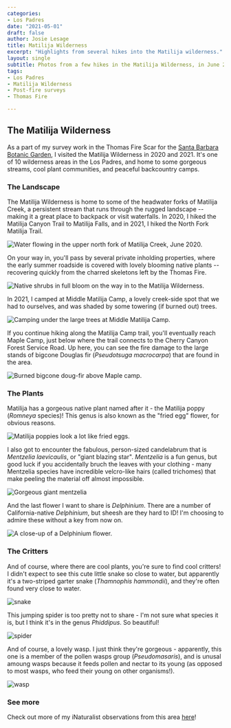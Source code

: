 ```yaml
---
categories:
- Los Padres
date: "2021-05-01"
draft: false
author: Josie Lesage
title: Matilija Wilderness
excerpt: "Highlights from several hikes into the Matilija wilderness."
layout: single
subtitle: Photos from a few hikes in the Matilija Wilderness, in June 2020 and 2021.
tags:
- Los Padres
- Matilija Wilderness
- Post-fire surveys
- Thomas Fire

---
```


## The Matilija Wilderness

As a part of my survey work in the Thomas Fire Scar for the [Santa Barbara Botanic Garden](https://sbbotanicgarden.org/conservation/our-impact/restoring-habitats/), I visited the Matilija Wilderness in 2020 and 2021. It's one of 10 wilderness areas in the Los Padres, and home to some gorgeous streams, cool plant communities, and peaceful backcountry camps. 

### The Landscape
The Matilija Wilderness is home to some of the headwater forks of Matilija Creek, a persistent stream that runs through the rugged landscape -- making it a great place to backpack or visit waterfalls. In 2020, I hiked the Matilija Canyon Trail to Matilija Falls, and in 2021, I hiked the North Fork Matilija Trail.

![Water flowing in the upper north fork of Matilija Creek, June 2020.](waterfall.jpg)

On your way in, you'll pass by several private inholding properties, where the early summer roadside is covered with lovely blooming native plants -- recovering quickly from the charred skeletons left by the Thomas Fire.

![Native shrubs in full bloom on the way in to the Matilija Wilderness.](onthewayin.jpg)

In 2021, I camped at Middle Matilija Camp, a lovely creek-side spot that we had to ourselves, and was shaded by some towering (if burned out) trees. 

![Camping under the large trees at Middle Matilija Camp.](camp.png)

If you continue hiking along the Matilija Camp trail, you'll eventually reach Maple Camp, just below where the trail connects to the Cherry Canyon Forest Service Road. Up here, you can see the fire damage to the large stands of bigcone Douglas fir (*Pseudotsuga macrocarpa*) that are found in the area. 

![Burned bigcone doug-fir above Maple camp.](kylie.JPEG)

### The Plants
Matilija has a gorgeous native plant named after it - the Matilija poppy (*Romneya* species)! This genus is also known as the "fried egg" flower, for obvious reasons.

![Matilija poppies look a lot like fried eggs.](friedegg.png)

I also got to encounter the fabulous, person-sized candelabrum that is *Mentzelia laevicaulis*, or "giant blazing star". *Mentzelia* is a fun genus, but good luck if you accidentally bruch the leaves with your clothing - many Mentzelia species have incredible velcro-like hairs (called trichomes) that make peeling the material off almost impossible. 

![Gorgeous giant mentzelia](mentzelia.png)

And the last flower I want to share is *Delphinium*. There are a number of California-native *Delphinium*, but sheesh are they hard to ID! I'm choosing to admire these without a key from now on. 

![A close-up of a Delphinium flower.](delphinium.png)


### The Critters

And of course, where there are cool plants, you're sure to find cool critters! I didn't expect to see this cute little snake so close to water, but apparently it's a two-striped garter snake (*Thamnophis hammondii*), and they're often found very close to water. 

![snake](snake1.jpg)

This jumping spider is too pretty not to share - I'm not sure what species it is, but I think it's in the genus *Phiddipus*. So beautiful!

![spider](jumper.jpg)

And of course, a lovely wasp. I just think they're gorgeous - apparently, this one is a member of the pollen wasps group (*Pseudomasaris*), and is unusal amoung wasps because it feeds pollen and nectar to its young (as opposed to most wasps, who feed their young on other organisms!). 

![wasp](wasp1.jpg)


### See more

Check out more of my iNaturalist observations from this area [here](https://www.inaturalist.org/observations?place_id=123585&subview=map&user_id=castillejajosie&verifiable=any)!
